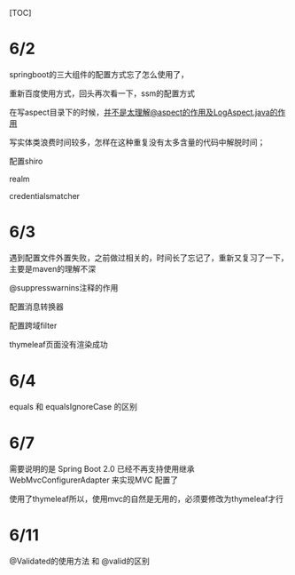 [TOC]

# 6/2

springboot的三大组件的配置方式忘了怎么使用了，

重新百度使用方式，回头再次看一下，ssm的配置方式



在写aspect目录下的时候，并不是太理解@aspect的作用及LogAspect.java的作用



写实体类浪费时间较多，怎样在这种重复没有太多含量的代码中解脱时间；



配置shiro  

realm

credentialsmatcher



# 6/3

遇到配置文件外置失败，之前做过相关的，时间长了忘记了，重新又复习了一下，主要是maven的理解不深



@suppresswarnins注释的作用 

配置消息转换器

配置跨域filter

thymeleaf页面没有渲染成功

# 6/4

equals 和 equalsIgnoreCase 的区别



# 6/7



需要说明的是 Spring Boot 2.0 已经不再支持使用继承WebMvcConfigurerAdapter 来实现MVC 配置了

使用了thymeleaf所以，使用mvc的自然是无用的，必须要修改为thymeleaf才行



# 6/11

@Validated的使用方法 和 @valid的区别